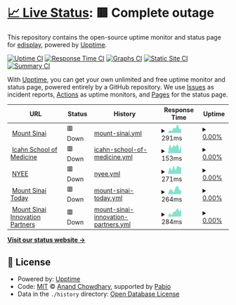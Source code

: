 # [📈 Live Status](https://edisplay.github.io/check-status): <!--live status--> **🟥 Complete outage**

This repository contains the open-source uptime monitor and status page for [edisplay](https://www.linkedin.com/in/frcruz), powered by [Upptime](https://github.com/upptime/upptime).

[![Uptime CI](https://github.com/edisplay/check-status/workflows/Uptime%20CI/badge.svg)](https://github.com/edisplay/check-status/actions?query=workflow%3A%22Uptime+CI%22)
[![Response Time CI](https://github.com/edisplay/check-status/workflows/Response%20Time%20CI/badge.svg)](https://github.com/edisplay/check-status/actions?query=workflow%3A%22Response+Time+CI%22)
[![Graphs CI](https://github.com/edisplay/check-status/workflows/Graphs%20CI/badge.svg)](https://github.com/edisplay/check-status/actions?query=workflow%3A%22Graphs+CI%22)
[![Static Site CI](https://github.com/edisplay/check-status/workflows/Static%20Site%20CI/badge.svg)](https://github.com/edisplay/check-status/actions?query=workflow%3A%22Static+Site+CI%22)
[![Summary CI](https://github.com/edisplay/check-status/workflows/Summary%20CI/badge.svg)](https://github.com/edisplay/check-status/actions?query=workflow%3A%22Summary+CI%22)

With [Upptime](https://upptime.js.org), you can get your own unlimited and free uptime monitor and status page, powered entirely by a GitHub repository. We use [Issues](https://github.com/edisplay/check-status/issues) as incident reports, [Actions](https://github.com/edisplay/check-status/actions) as uptime monitors, and [Pages](https://edisplay.github.io/check-status) for the status page.

<!--start: status pages-->
<!-- This summary is generated by Upptime (https://github.com/upptime/upptime) -->
<!-- Do not edit this manually, your changes will be overwritten -->
<!-- prettier-ignore -->
| URL | Status | History | Response Time | Uptime |
| --- | ------ | ------- | ------------- | ------ |
| <img alt="" src="https://icons.duckduckgo.com/ip3/www.mountsinai.org.ico" height="13"> [Mount Sinai](https://www.mountsinai.org) | 🟥 Down | [mount-sinai.yml](https://github.com/edisplay/check-status/commits/HEAD/history/mount-sinai.yml) | <details><summary><img alt="Response time graph" src="./graphs/mount-sinai/response-time-week.png" height="20"> 291ms</summary><br><a href="https://edisplay.github.io/check-status/history/mount-sinai"><img alt="Response time 452" src="https://img.shields.io/endpoint?url=https%3A%2F%2Fraw.githubusercontent.com%2Fedisplay%2Fcheck-status%2FHEAD%2Fapi%2Fmount-sinai%2Fresponse-time.json"></a><br><a href="https://edisplay.github.io/check-status/history/mount-sinai"><img alt="24-hour response time 272" src="https://img.shields.io/endpoint?url=https%3A%2F%2Fraw.githubusercontent.com%2Fedisplay%2Fcheck-status%2FHEAD%2Fapi%2Fmount-sinai%2Fresponse-time-day.json"></a><br><a href="https://edisplay.github.io/check-status/history/mount-sinai"><img alt="7-day response time 291" src="https://img.shields.io/endpoint?url=https%3A%2F%2Fraw.githubusercontent.com%2Fedisplay%2Fcheck-status%2FHEAD%2Fapi%2Fmount-sinai%2Fresponse-time-week.json"></a><br><a href="https://edisplay.github.io/check-status/history/mount-sinai"><img alt="30-day response time 468" src="https://img.shields.io/endpoint?url=https%3A%2F%2Fraw.githubusercontent.com%2Fedisplay%2Fcheck-status%2FHEAD%2Fapi%2Fmount-sinai%2Fresponse-time-month.json"></a><br><a href="https://edisplay.github.io/check-status/history/mount-sinai"><img alt="1-year response time 452" src="https://img.shields.io/endpoint?url=https%3A%2F%2Fraw.githubusercontent.com%2Fedisplay%2Fcheck-status%2FHEAD%2Fapi%2Fmount-sinai%2Fresponse-time-year.json"></a></details> | <details><summary><a href="https://edisplay.github.io/check-status/history/mount-sinai">0.00%</a></summary><a href="https://edisplay.github.io/check-status/history/mount-sinai"><img alt="All-time uptime 86.15%" src="https://img.shields.io/endpoint?url=https%3A%2F%2Fraw.githubusercontent.com%2Fedisplay%2Fcheck-status%2FHEAD%2Fapi%2Fmount-sinai%2Fuptime.json"></a><br><a href="https://edisplay.github.io/check-status/history/mount-sinai"><img alt="24-hour uptime 0.00%" src="https://img.shields.io/endpoint?url=https%3A%2F%2Fraw.githubusercontent.com%2Fedisplay%2Fcheck-status%2FHEAD%2Fapi%2Fmount-sinai%2Fuptime-day.json"></a><br><a href="https://edisplay.github.io/check-status/history/mount-sinai"><img alt="7-day uptime 0.00%" src="https://img.shields.io/endpoint?url=https%3A%2F%2Fraw.githubusercontent.com%2Fedisplay%2Fcheck-status%2FHEAD%2Fapi%2Fmount-sinai%2Fuptime-week.json"></a><br><a href="https://edisplay.github.io/check-status/history/mount-sinai"><img alt="30-day uptime 76.52%" src="https://img.shields.io/endpoint?url=https%3A%2F%2Fraw.githubusercontent.com%2Fedisplay%2Fcheck-status%2FHEAD%2Fapi%2Fmount-sinai%2Fuptime-month.json"></a><br><a href="https://edisplay.github.io/check-status/history/mount-sinai"><img alt="1-year uptime 86.15%" src="https://img.shields.io/endpoint?url=https%3A%2F%2Fraw.githubusercontent.com%2Fedisplay%2Fcheck-status%2FHEAD%2Fapi%2Fmount-sinai%2Fuptime-year.json"></a></details>
| <img alt="" src="https://icons.duckduckgo.com/ip3/icahn.mssm.edu.ico" height="13"> [Icahn School of Medicine](https://icahn.mssm.edu) | 🟥 Down | [icahn-school-of-medicine.yml](https://github.com/edisplay/check-status/commits/HEAD/history/icahn-school-of-medicine.yml) | <details><summary><img alt="Response time graph" src="./graphs/icahn-school-of-medicine/response-time-week.png" height="20"> 153ms</summary><br><a href="https://edisplay.github.io/check-status/history/icahn-school-of-medicine"><img alt="Response time 240" src="https://img.shields.io/endpoint?url=https%3A%2F%2Fraw.githubusercontent.com%2Fedisplay%2Fcheck-status%2FHEAD%2Fapi%2Ficahn-school-of-medicine%2Fresponse-time.json"></a><br><a href="https://edisplay.github.io/check-status/history/icahn-school-of-medicine"><img alt="24-hour response time 190" src="https://img.shields.io/endpoint?url=https%3A%2F%2Fraw.githubusercontent.com%2Fedisplay%2Fcheck-status%2FHEAD%2Fapi%2Ficahn-school-of-medicine%2Fresponse-time-day.json"></a><br><a href="https://edisplay.github.io/check-status/history/icahn-school-of-medicine"><img alt="7-day response time 153" src="https://img.shields.io/endpoint?url=https%3A%2F%2Fraw.githubusercontent.com%2Fedisplay%2Fcheck-status%2FHEAD%2Fapi%2Ficahn-school-of-medicine%2Fresponse-time-week.json"></a><br><a href="https://edisplay.github.io/check-status/history/icahn-school-of-medicine"><img alt="30-day response time 218" src="https://img.shields.io/endpoint?url=https%3A%2F%2Fraw.githubusercontent.com%2Fedisplay%2Fcheck-status%2FHEAD%2Fapi%2Ficahn-school-of-medicine%2Fresponse-time-month.json"></a><br><a href="https://edisplay.github.io/check-status/history/icahn-school-of-medicine"><img alt="1-year response time 240" src="https://img.shields.io/endpoint?url=https%3A%2F%2Fraw.githubusercontent.com%2Fedisplay%2Fcheck-status%2FHEAD%2Fapi%2Ficahn-school-of-medicine%2Fresponse-time-year.json"></a></details> | <details><summary><a href="https://edisplay.github.io/check-status/history/icahn-school-of-medicine">0.00%</a></summary><a href="https://edisplay.github.io/check-status/history/icahn-school-of-medicine"><img alt="All-time uptime 86.15%" src="https://img.shields.io/endpoint?url=https%3A%2F%2Fraw.githubusercontent.com%2Fedisplay%2Fcheck-status%2FHEAD%2Fapi%2Ficahn-school-of-medicine%2Fuptime.json"></a><br><a href="https://edisplay.github.io/check-status/history/icahn-school-of-medicine"><img alt="24-hour uptime 0.00%" src="https://img.shields.io/endpoint?url=https%3A%2F%2Fraw.githubusercontent.com%2Fedisplay%2Fcheck-status%2FHEAD%2Fapi%2Ficahn-school-of-medicine%2Fuptime-day.json"></a><br><a href="https://edisplay.github.io/check-status/history/icahn-school-of-medicine"><img alt="7-day uptime 0.00%" src="https://img.shields.io/endpoint?url=https%3A%2F%2Fraw.githubusercontent.com%2Fedisplay%2Fcheck-status%2FHEAD%2Fapi%2Ficahn-school-of-medicine%2Fuptime-week.json"></a><br><a href="https://edisplay.github.io/check-status/history/icahn-school-of-medicine"><img alt="30-day uptime 76.52%" src="https://img.shields.io/endpoint?url=https%3A%2F%2Fraw.githubusercontent.com%2Fedisplay%2Fcheck-status%2FHEAD%2Fapi%2Ficahn-school-of-medicine%2Fuptime-month.json"></a><br><a href="https://edisplay.github.io/check-status/history/icahn-school-of-medicine"><img alt="1-year uptime 86.15%" src="https://img.shields.io/endpoint?url=https%3A%2F%2Fraw.githubusercontent.com%2Fedisplay%2Fcheck-status%2FHEAD%2Fapi%2Ficahn-school-of-medicine%2Fuptime-year.json"></a></details>
| <img alt="" src="https://icons.duckduckgo.com/ip3/www.nyee.edu.ico" height="13"> [NYEE](https://www.nyee.edu) | 🟥 Down | [nyee.yml](https://github.com/edisplay/check-status/commits/HEAD/history/nyee.yml) | <details><summary><img alt="Response time graph" src="./graphs/nyee/response-time-week.png" height="20"> 271ms</summary><br><a href="https://edisplay.github.io/check-status/history/nyee"><img alt="Response time 597" src="https://img.shields.io/endpoint?url=https%3A%2F%2Fraw.githubusercontent.com%2Fedisplay%2Fcheck-status%2FHEAD%2Fapi%2Fnyee%2Fresponse-time.json"></a><br><a href="https://edisplay.github.io/check-status/history/nyee"><img alt="24-hour response time 282" src="https://img.shields.io/endpoint?url=https%3A%2F%2Fraw.githubusercontent.com%2Fedisplay%2Fcheck-status%2FHEAD%2Fapi%2Fnyee%2Fresponse-time-day.json"></a><br><a href="https://edisplay.github.io/check-status/history/nyee"><img alt="7-day response time 271" src="https://img.shields.io/endpoint?url=https%3A%2F%2Fraw.githubusercontent.com%2Fedisplay%2Fcheck-status%2FHEAD%2Fapi%2Fnyee%2Fresponse-time-week.json"></a><br><a href="https://edisplay.github.io/check-status/history/nyee"><img alt="30-day response time 762" src="https://img.shields.io/endpoint?url=https%3A%2F%2Fraw.githubusercontent.com%2Fedisplay%2Fcheck-status%2FHEAD%2Fapi%2Fnyee%2Fresponse-time-month.json"></a><br><a href="https://edisplay.github.io/check-status/history/nyee"><img alt="1-year response time 597" src="https://img.shields.io/endpoint?url=https%3A%2F%2Fraw.githubusercontent.com%2Fedisplay%2Fcheck-status%2FHEAD%2Fapi%2Fnyee%2Fresponse-time-year.json"></a></details> | <details><summary><a href="https://edisplay.github.io/check-status/history/nyee">0.00%</a></summary><a href="https://edisplay.github.io/check-status/history/nyee"><img alt="All-time uptime 86.15%" src="https://img.shields.io/endpoint?url=https%3A%2F%2Fraw.githubusercontent.com%2Fedisplay%2Fcheck-status%2FHEAD%2Fapi%2Fnyee%2Fuptime.json"></a><br><a href="https://edisplay.github.io/check-status/history/nyee"><img alt="24-hour uptime 0.00%" src="https://img.shields.io/endpoint?url=https%3A%2F%2Fraw.githubusercontent.com%2Fedisplay%2Fcheck-status%2FHEAD%2Fapi%2Fnyee%2Fuptime-day.json"></a><br><a href="https://edisplay.github.io/check-status/history/nyee"><img alt="7-day uptime 0.00%" src="https://img.shields.io/endpoint?url=https%3A%2F%2Fraw.githubusercontent.com%2Fedisplay%2Fcheck-status%2FHEAD%2Fapi%2Fnyee%2Fuptime-week.json"></a><br><a href="https://edisplay.github.io/check-status/history/nyee"><img alt="30-day uptime 76.52%" src="https://img.shields.io/endpoint?url=https%3A%2F%2Fraw.githubusercontent.com%2Fedisplay%2Fcheck-status%2FHEAD%2Fapi%2Fnyee%2Fuptime-month.json"></a><br><a href="https://edisplay.github.io/check-status/history/nyee"><img alt="1-year uptime 86.15%" src="https://img.shields.io/endpoint?url=https%3A%2F%2Fraw.githubusercontent.com%2Fedisplay%2Fcheck-status%2FHEAD%2Fapi%2Fnyee%2Fuptime-year.json"></a></details>
| <img alt="" src="https://icons.duckduckgo.com/ip3/health.mountsinai.org.ico" height="13"> [Mount Sinai Today](https://health.mountsinai.org) | 🟥 Down | [mount-sinai-today.yml](https://github.com/edisplay/check-status/commits/HEAD/history/mount-sinai-today.yml) | <details><summary><img alt="Response time graph" src="./graphs/mount-sinai-today/response-time-week.png" height="20"> 264ms</summary><br><a href="https://edisplay.github.io/check-status/history/mount-sinai-today"><img alt="Response time 795" src="https://img.shields.io/endpoint?url=https%3A%2F%2Fraw.githubusercontent.com%2Fedisplay%2Fcheck-status%2FHEAD%2Fapi%2Fmount-sinai-today%2Fresponse-time.json"></a><br><a href="https://edisplay.github.io/check-status/history/mount-sinai-today"><img alt="24-hour response time 196" src="https://img.shields.io/endpoint?url=https%3A%2F%2Fraw.githubusercontent.com%2Fedisplay%2Fcheck-status%2FHEAD%2Fapi%2Fmount-sinai-today%2Fresponse-time-day.json"></a><br><a href="https://edisplay.github.io/check-status/history/mount-sinai-today"><img alt="7-day response time 264" src="https://img.shields.io/endpoint?url=https%3A%2F%2Fraw.githubusercontent.com%2Fedisplay%2Fcheck-status%2FHEAD%2Fapi%2Fmount-sinai-today%2Fresponse-time-week.json"></a><br><a href="https://edisplay.github.io/check-status/history/mount-sinai-today"><img alt="30-day response time 771" src="https://img.shields.io/endpoint?url=https%3A%2F%2Fraw.githubusercontent.com%2Fedisplay%2Fcheck-status%2FHEAD%2Fapi%2Fmount-sinai-today%2Fresponse-time-month.json"></a><br><a href="https://edisplay.github.io/check-status/history/mount-sinai-today"><img alt="1-year response time 795" src="https://img.shields.io/endpoint?url=https%3A%2F%2Fraw.githubusercontent.com%2Fedisplay%2Fcheck-status%2FHEAD%2Fapi%2Fmount-sinai-today%2Fresponse-time-year.json"></a></details> | <details><summary><a href="https://edisplay.github.io/check-status/history/mount-sinai-today">0.00%</a></summary><a href="https://edisplay.github.io/check-status/history/mount-sinai-today"><img alt="All-time uptime 85.33%" src="https://img.shields.io/endpoint?url=https%3A%2F%2Fraw.githubusercontent.com%2Fedisplay%2Fcheck-status%2FHEAD%2Fapi%2Fmount-sinai-today%2Fuptime.json"></a><br><a href="https://edisplay.github.io/check-status/history/mount-sinai-today"><img alt="24-hour uptime 0.00%" src="https://img.shields.io/endpoint?url=https%3A%2F%2Fraw.githubusercontent.com%2Fedisplay%2Fcheck-status%2FHEAD%2Fapi%2Fmount-sinai-today%2Fuptime-day.json"></a><br><a href="https://edisplay.github.io/check-status/history/mount-sinai-today"><img alt="7-day uptime 0.00%" src="https://img.shields.io/endpoint?url=https%3A%2F%2Fraw.githubusercontent.com%2Fedisplay%2Fcheck-status%2FHEAD%2Fapi%2Fmount-sinai-today%2Fuptime-week.json"></a><br><a href="https://edisplay.github.io/check-status/history/mount-sinai-today"><img alt="30-day uptime 76.52%" src="https://img.shields.io/endpoint?url=https%3A%2F%2Fraw.githubusercontent.com%2Fedisplay%2Fcheck-status%2FHEAD%2Fapi%2Fmount-sinai-today%2Fuptime-month.json"></a><br><a href="https://edisplay.github.io/check-status/history/mount-sinai-today"><img alt="1-year uptime 85.33%" src="https://img.shields.io/endpoint?url=https%3A%2F%2Fraw.githubusercontent.com%2Fedisplay%2Fcheck-status%2FHEAD%2Fapi%2Fmount-sinai-today%2Fuptime-year.json"></a></details>
| <img alt="" src="https://icons.duckduckgo.com/ip3/ip.mountsinai.org.ico" height="13"> [Mount Sinai Innovation Partners](https://ip.mountsinai.org) | 🟥 Down | [mount-sinai-innovation-partners.yml](https://github.com/edisplay/check-status/commits/HEAD/history/mount-sinai-innovation-partners.yml) | <details><summary><img alt="Response time graph" src="./graphs/mount-sinai-innovation-partners/response-time-week.png" height="20"> 284ms</summary><br><a href="https://edisplay.github.io/check-status/history/mount-sinai-innovation-partners"><img alt="Response time 836" src="https://img.shields.io/endpoint?url=https%3A%2F%2Fraw.githubusercontent.com%2Fedisplay%2Fcheck-status%2FHEAD%2Fapi%2Fmount-sinai-innovation-partners%2Fresponse-time.json"></a><br><a href="https://edisplay.github.io/check-status/history/mount-sinai-innovation-partners"><img alt="24-hour response time 412" src="https://img.shields.io/endpoint?url=https%3A%2F%2Fraw.githubusercontent.com%2Fedisplay%2Fcheck-status%2FHEAD%2Fapi%2Fmount-sinai-innovation-partners%2Fresponse-time-day.json"></a><br><a href="https://edisplay.github.io/check-status/history/mount-sinai-innovation-partners"><img alt="7-day response time 284" src="https://img.shields.io/endpoint?url=https%3A%2F%2Fraw.githubusercontent.com%2Fedisplay%2Fcheck-status%2FHEAD%2Fapi%2Fmount-sinai-innovation-partners%2Fresponse-time-week.json"></a><br><a href="https://edisplay.github.io/check-status/history/mount-sinai-innovation-partners"><img alt="30-day response time 733" src="https://img.shields.io/endpoint?url=https%3A%2F%2Fraw.githubusercontent.com%2Fedisplay%2Fcheck-status%2FHEAD%2Fapi%2Fmount-sinai-innovation-partners%2Fresponse-time-month.json"></a><br><a href="https://edisplay.github.io/check-status/history/mount-sinai-innovation-partners"><img alt="1-year response time 836" src="https://img.shields.io/endpoint?url=https%3A%2F%2Fraw.githubusercontent.com%2Fedisplay%2Fcheck-status%2FHEAD%2Fapi%2Fmount-sinai-innovation-partners%2Fresponse-time-year.json"></a></details> | <details><summary><a href="https://edisplay.github.io/check-status/history/mount-sinai-innovation-partners">0.00%</a></summary><a href="https://edisplay.github.io/check-status/history/mount-sinai-innovation-partners"><img alt="All-time uptime 86.15%" src="https://img.shields.io/endpoint?url=https%3A%2F%2Fraw.githubusercontent.com%2Fedisplay%2Fcheck-status%2FHEAD%2Fapi%2Fmount-sinai-innovation-partners%2Fuptime.json"></a><br><a href="https://edisplay.github.io/check-status/history/mount-sinai-innovation-partners"><img alt="24-hour uptime 0.00%" src="https://img.shields.io/endpoint?url=https%3A%2F%2Fraw.githubusercontent.com%2Fedisplay%2Fcheck-status%2FHEAD%2Fapi%2Fmount-sinai-innovation-partners%2Fuptime-day.json"></a><br><a href="https://edisplay.github.io/check-status/history/mount-sinai-innovation-partners"><img alt="7-day uptime 0.00%" src="https://img.shields.io/endpoint?url=https%3A%2F%2Fraw.githubusercontent.com%2Fedisplay%2Fcheck-status%2FHEAD%2Fapi%2Fmount-sinai-innovation-partners%2Fuptime-week.json"></a><br><a href="https://edisplay.github.io/check-status/history/mount-sinai-innovation-partners"><img alt="30-day uptime 76.52%" src="https://img.shields.io/endpoint?url=https%3A%2F%2Fraw.githubusercontent.com%2Fedisplay%2Fcheck-status%2FHEAD%2Fapi%2Fmount-sinai-innovation-partners%2Fuptime-month.json"></a><br><a href="https://edisplay.github.io/check-status/history/mount-sinai-innovation-partners"><img alt="1-year uptime 86.15%" src="https://img.shields.io/endpoint?url=https%3A%2F%2Fraw.githubusercontent.com%2Fedisplay%2Fcheck-status%2FHEAD%2Fapi%2Fmount-sinai-innovation-partners%2Fuptime-year.json"></a></details>

<!--end: status pages-->

[**Visit our status website →**](https://edisplay.github.io/check-status)

## 📄 License

- Powered by: [Upptime](https://github.com/upptime/upptime)
- Code: [MIT](./LICENSE) © [Anand Chowdhary](https://anandchowdhary.com), supported by [Pabio](https://pabio.com)
- Data in the `./history` directory: [Open Database License](https://opendatacommons.org/licenses/odbl/1-0/)
